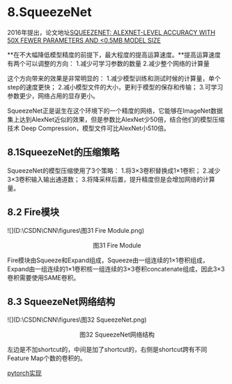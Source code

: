 # 8.SqueezeNet

2016年提出，论文地址[SQUEEZENET: ALEXNET-LEVEL ACCURACY WITH 50X FEWER PARAMETERS AND <0.5MB MODEL SIZE](https://arxiv.org/pdf/1602.07360.pdf)

**在不大幅降低模型精度的前提下，最大程度的提高运算速度。**提高运算速度有两个可以调整的方向：
1.减少可学习参数的数量
2.减少整个网络的计算量

这个方向带来的效果是非常明显的：
1.减少模型训练和测试时候的计算量，单个step的速度更快；
2.减小模型文件的大小，更利于模型的保存和传输；
3.可学习参数更少，网络占用的显存更小。

SqueezeNet正是诞生在这个环境下的一个精度的网络，它能够在ImageNet数据集上达到AlexNet近似的效果，但是参数比AlexNet少50倍，结合他们的模型压缩技术 Deep Compression，模型文件可比AlexNet小510倍。

## 8.1SqueezeNet的压缩策略

SqueezeNet的模型压缩使用了3个策略：
1.将3×3卷积替换成1×1卷积；
2.减少3×3卷积输入输出通道数；
3.将降采样后置，提升精度但是会增加网络的计算量。

## 8.2 Fire模块

![](D:\CSDN\CNN\figures\图31 Fire Module.png)

<center>
    图31 Fire Module
</center>

Fire模块由Squeeze和Expand组成，Squeeze由一组连续的1×1卷积组成，Expand由一组连续的1×1卷积核一组连续的3×3卷积concatenate组成，因此3×3卷积需要使用SAME卷积。

## 8.3 SqueezeNet网络结构

![](D:\CSDN\CNN\figures\图32 SqueezeNet.png)

<center>
    图32 SqueezeNet网络结构
</center>

左边是不加shortcut的，中间是加了shortcut的，右侧是shortcut跨有不同Feature Map个数的卷积的。

[pytorch实现](https://github.com/gdww97/CNN/blob/master/codes/SqueezeNet.py)